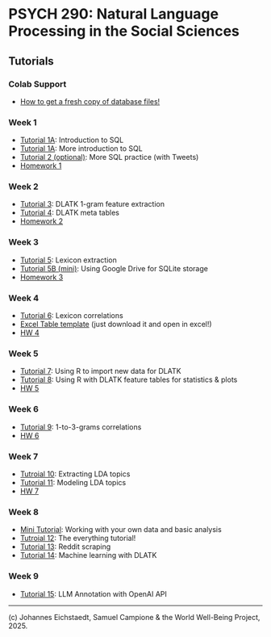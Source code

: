 # PSYCH 290: Natural Language Processing in the Social Sciences

## Tutorials

### Colab Support
* [How to get a fresh copy of database files!](https://github.com/CompPsychology/psych290_colab_public/blob/main/notebooks/colab-support/ColabSupport_gettting_fresh_database_files.ipynb)

### Week 1
* [Tutorial 1A](https://github.com/CompPsychology/psych290_colab_public/blob/main/notebooks/week-01/W1_Tutorial_01A_SQL_Intro_(album).ipynb): Introduction to SQL
* [Tutorial 1A](https://github.com/CompPsychology/psych290_colab_public/blob/main/notebooks/week-01/W1_Tutorial_01B_SQL_where_(album)_preHW1.ipynb): More introduction to SQL
* [Tutorial 2 (optional)](https://github.com/CompPsychology/psych290_colab_public/blob/main/notebooks/week-01/W1_Tutorial_02_SQL_OPTIONAL_workingWithTweets_(sql_intro).ipynb): More SQL practice (with Tweets)
* [Homework 1](https://github.com/CompPsychology/psych290_colab_public/blob/main/notebooks/week-01/W1_HW1_SQL_NinjaTraining_(dla_tutorial).ipynb)

### Week 2
* [Tutorial 3](https://github.com/CompPsychology/psych290_colab_public/blob/main/notebooks/week-02/W2_Tutorial_03_DLATK_intro_1gramExtraction_(dla_tutorial).ipynb): DLATK 1-gram feature extraction
* [Tutorial 4](https://github.com/CompPsychology/psych290_colab_public/blob/main/notebooks/week-02/W2_Tutorial_04_DLATK_metaTablesComplexity_(dla_tutorial).ipynb): DLATK meta tables
* [Homework 2](https://github.com/CompPsychology/psych290_colab_public/blob/main/notebooks/week-02/W2_HW2_DLA_FeatExtractionMeta_(dla_tutorial).ipynb)


### Week 3
* [Tutorial 5](https://github.com/CompPsychology/psych290_colab_public/blob/main/notebooks/week-03/W3_Tutorial_05_DLATK_lexiconExtraction_mostFreqWords_(dla_tutorial).ipynb): Lexicon extraction
* [Tutorial 5B (mini)](https://github.com/CompPsychology/psych290_colab_public/blob/main/notebooks/week-03/W3_Tutorial_05B_mini_tutorial_saving_SQLite_in_GoogleDrive_(dla_tutorial).ipynb): Using Google Drive for SQLite storage
* [Homework 3](https://github.com/CompPsychology/psych290_colab_public/blob/main/notebooks/week-03/W3_HW3_DLATK_lexicon_extraction_(dla_tutorial).ipynb)


### Week 4
* [Tutorial 6](https://github.com/CompPsychology/psych290_colab_public/blob/main/notebooks/week-04/W4_Tutorial_06_DLATK_lex_correlation_(dla_tutorial).ipynb): Lexicon correlations
* [Excel Table template](https://github.com/CompPsychology/psych290_colab_public/blob/main/notebooks/week-04/W4_Tutorial_06_TABLE_wordsWithinDictionaryFormatting%20(2).xlsx) (just download it and open in excel!)
* [HW 4](https://github.com/CompPsychology/psych290_colab_public/blob/main/notebooks/week-04/W4_HW4_DLA_LexCorrelation_(dla_tutorial).ipynb)

### Week 5
* [Tutorial 7](https://github.com/CompPsychology/psych290_colab_public/blob/main/notebooks/week-05/W5_Tutorial_07_R_dataImport_metaTablePlots_(csv).ipynb): Using R to import new data for DLATK
* [Tutorial 8](https://github.com/CompPsychology/psych290_colab_public/blob/main/notebooks/week-05/W5_Tutorial_08_R_featTable_statsAndPlots_preHW5_(dla_tutorial).ipynb): Using R with DLATK feature tables for statistics & plots
* [HW 5](https://github.com/CompPsychology/psych290_colab_public/blob/main/notebooks/week-05/W5_HW5_R_statsWithDLATKTables_(hw5_csv).ipynb)

### Week 6
* [Tutorial 9](https://github.com/CompPsychology/psych290_colab_public/blob/main/notebooks/week-06/W6_Tutorial_09_DLATK_1to3gram_tuneCorrelation_(dla_tutorial).ipynb): 1-to-3-grams correlations
* [HW 6](http://github.com/CompPsychology/psych290_colab_public/blob/main/notebooks/week-06/W6_HW6_DLATK_1to3grams_(dla_tutorial%2Cblog_authorship%2Csvitlana).ipynb)

### Week 7
* [Tutroial 10](https://github.com/CompPsychology/psych290_colab_public/blob/main/notebooks/week-07/W7_Tutorial_10_DLATK_extracting_correlating_topics_R_(dla_tutorial).ipynb): Extracting LDA topics
* [Tutorial 11](https://github.com/CompPsychology/psych290_colab_public/blob/main/notebooks/week-07/W7_Tutorial_11_DLATK_modeling_LDA_topics_(dla_tutorial%2Csvitlana).ipynb): Modeling LDA topics
* [HW 7](https://github.com/CompPsychology/psych290_colab_public/blob/main/notebooks/week-07/W7_HW7_DLATK_modeling_extracting_correlating_topics_R_(dla_tutorial%2Cblog_authorshop%2Csvitlana).ipynb)

### Week 8
* [Mini Tutorial](https://github.com/CompPsychology/psych290_colab_public/blob/main/notebooks/week-08/W8_mini_tutorial_ImportandUseNewData_R_DLATK.ipynb): Working with your own data and basic analysis
* [Tutroial 12](https://github.com/CompPsychology/psych290_colab_public/blob/main/notebooks/week-08/W8_Tutorial_12_The_Everything_Tutorial_new.ipynb): The everything tutorial!
* [Tutorial 13](https://github.com/CompPsychology/psych290_colab_public/blob/main/notebooks/week-08/W8_Tutorial_13_Reddit_Scraping.ipynb): Reddit scraping
* [Tutorial 14](https://github.com/CompPsychology/psych290_colab_public/blob/main/notebooks/week-08/W8_Tutorial_14_DLATK_machine_learning_(dla_tutorial%2Csvitlana).ipynb): Machine learning with DLATK

### Week 9
* [Tutorial 15](https://github.com/CompPsychology/psych290_colab_public/blob/main/notebooks/week-09/W9_Tutorial_15_LLM_annotation_sentiment_analysis.ipynb): LLM Annotation with OpenAI API

---

(c) Johannes Eichstaedt, Samuel Campione & the World Well-Being Project, 2025.
